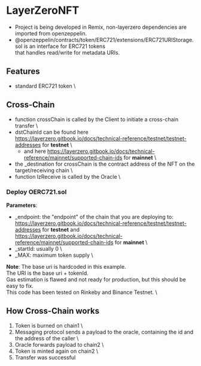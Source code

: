 # LayerZeroNFT
- Project is being developed in Remix, non-layerzero dependencies are imported from openzeppelin.
- @openzeppelin/contracts/token/ERC721/extensions/ERC721URIStorage.sol is an interface for ERC721 tokens \
that handles read/write for metadata URIs.
## Features
- standard ERC721 token \
## Cross-Chain
- function crossChain is called by the Client to initiate a cross-chain transfer \
- dstChainId can be found here https://layerzero.gitbook.io/docs/technical-reference/testnet/testnet-addresses for **testnet** \
  - and here https://layerzero.gitbook.io/docs/technical-reference/mainnet/supported-chain-ids for **mainnet** \
- the _destination for crossChain is the contract address of the NFT on the target/receiving chain \
- function lzReceive is called by the Oracle \

### Deploy OERC721.sol
**Parameters**:
- _endpoint: the "endpoint" of the chain that you are deploying to: https://layerzero.gitbook.io/docs/technical-reference/testnet/testnet-addresses for **testnet** and \
https://layerzero.gitbook.io/docs/technical-reference/mainnet/supported-chain-ids for **mainnet** \
- _startId: usually 0 \
- _MAX: maximum token supply \

**Note**:
The base uri is hardcoded in this example. \
The URI is the base uri + tokenId. \
Gas estimation is flawed and not ready for production, but this should be easy to fix. \
This code has been tested on Rinkeby and Binance Testnet. \

## How Cross-Chain works

1. Token is burned on chain1 \
2. Messaging protocol sends a payload to the oracle, containing the id and the address of the caller \
3. Oracle forwards payload to chain2 \
4. Token is minted again on chain2 \
5. Transfer was successful



